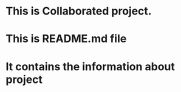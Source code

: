 # This is Collaborated project.
# This is README.md file
# It contains the information about project